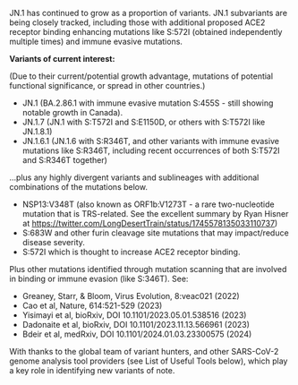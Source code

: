 

JN.1 has continued to grow as a proportion of variants. JN.1 subvariants are being closely tracked, including those with additional proposed ACE2 receptor binding enhancing mutations like S:572I (obtained independently multiple times) and immune evasive mutations.


**Variants of current interest:**

(Due to their current/potential growth advantage, mutations of potential functional significance, or spread in other countries.)


* JN.1 (BA.2.86.1 with immune evasive mutation S:455S - still showing notable growth in Canada).
* JN.1.7 (JN.1 with S:T572I and S:E1150D, or others with S:T572I like JN.1.8.1)
* JN.1.6.1 (JN.1.6 with S:R346T, and other variants with immune evasive mutations like S:R346T, including recent occurrences of both S:T572I and S:R346T together)

…plus any highly divergent variants and sublineages with additional combinations of the mutations below.



* NSP13:V348T (also known as ORF1b:V1273T - a rare two-nucleotide mutation that is TRS-related. See the excellent summary by Ryan Hisner at https://twitter.com/LongDesertTrain/status/1745578135033110737)
* S:683W and other furin cleavage site mutations that may impact/reduce disease severity.
* S:572I which is thought to increase ACE2 receptor binding.


Plus other mutations identified through mutation scanning that are involved in binding or immune evasion (like S:346T). See:



* Greaney, Starr, & Bloom, Virus Evolution, 8:veac021 (2022)
* Cao et al, Nature, 614:521-529 (2023)
* Yisimayi et al, bioRxiv, DOI 10.1101/2023.05.01.538516 (2023)
* Dadonaite et al, bioRxiv, DOI 10.1101/2023.11.13.566961 (2023)
* Bdeir et al, medRxiv, DOI 10.1101/2024.01.03.23300575 (2024)

With thanks to the global team of variant hunters, and other SARS-CoV-2 genome analysis tool providers (see List of Useful Tools below), which play a key role in identifying new variants of note.


<!-- edited -->